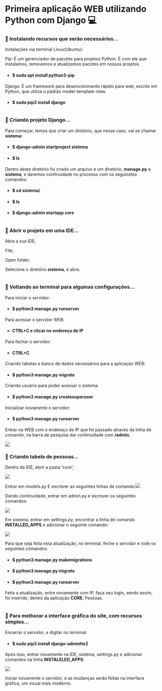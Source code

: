 # Primeira aplicação WEB utilizando Python com Django :computer:



### :large_blue_circle: Instalando recursos que serão necessários...

Instalações via terminal Linux(Ubuntu):

Pip: É um gerenciador de pacotes para projetos Python. É com ele que instalamos, removemos e atualizamos pacotes em nossos projetos.

- #### $ sudo apt install python3-pip

Django: É um framework para desenvolvimento rápido para web, escrito em Python, que utiliza o padrão model-template-view.

- #### $ sudo pip3 install django

#

### :large_blue_circle: Criando projeto Django...

Para começar, temos que criar um diretório, que nesse caso, vai se chamar **sistema**:

- #### $ django-admin startproject sistema

- #### $ ls

Dentro deste diretório foi criado um arquivo e um diretório,  **manage.py** e **sistema**, e daremos continuidade no processo com os seguinstes comandos:

- #### $ cd sistema/

- #### $ ls

- #### $ django-admin startapp core

#

### :large_blue_circle: Abrir o projeto em uma IDE...

Abra a sua IDE;

File;

Open folder;

Selecione o diretório **sistema**, e abra.

#

### :large_blue_circle: Voltando ao terminal para algumas configurações...

Para iniciar o servidor:

- #### $ python3 manage.py runserver	

Para acessar o servidor WEB:

- #### CTRL+C e clicar no endereço de IP

Para fechar o servidor:

- #### CTRL+C

Criando tabelas e banco de dados necessários para a aplicação WEB:

- #### $ python3 manage.py  migrate

Criando usuário para poder acessar o sistema:

- #### $ python3 manage.py createsuperuser

Inicializar novamente o servidor:

- #### $ python3 manage.py runserver

Entrar na WEB com o endereço de IP que foi passado através da linha de comando, na barra de pesquisa dar continuidade com **/admin**;

![](https://lh3.googleusercontent.com/5sODyT6EfSCjcKzu7vH2bUHeJynlHRlFacLMdBYeXBGeJHotEzta8bCLCUrQ5-8yIuvjkRzwq35naj_C6F6JCiEog_E32SeD96JX_y_0b-f3fEyX9d-uKlsgmKjGxUcu9TXoUb1a52xnXeNdBCkYiOFYAXj_SnzmCPjdlI7NnfwBdM9lkdgUOa804NPCAlnFLCTYLBNja0xclb1Fjpb-Y6pnpwvvb1AKjuqcl-mqpYqN4kcFvy_eZA_FN7oF8xNlqSIuuSacdcx27xm9CCv_lmLZJV1MGveZNvVLLD9YenjgnN0he75ycIr4gNCESXR37qBv8vT9HlK9yfORNmmeo3OdxDOsw6IJGI16vdawDVCsim7wpC0XqzVA4-YP4yjM56u8WhPd37x2l6rp7DmpuECHXSN3zkwxaRDJU0A3epcNpkq4QgTv_Dg5kOrtzltxKD3SYszPF0nDQJd864Ov7i6DO87RHH88n_JvndNnmlt9yx21H8HcIjHB0PuwKX4eI0-DDjfLLd-CyS6M4GKNyKfCBKRyjj0HlPYOvB9Q_mrolg-mNukaT4km5YvniiwHDVqcdcPwm-WE7EyARwKVzkakj1trV_mKcMkhV-ddh-Uo94isms_gupL7HhTOB1lSuTwk4D5iJxmD2hShseZXja7WU8eFXCLlUwFGlARLc-xOJnWzV646mYs5xM04nEbobUbdLssWc8gEndCMia4-ZEBH7giTqTifJDUBsC1jWQd1Qpmy1aT1tEys2i0tmBj5J0ZY4oAckhO6mv4DzEozbmg2Nba_w2xjT-vN=w1108-h66-no?authuser=0)

### :large_blue_circle: Criando tabela de pessoas...

Dentro da IDE, abrir a pasta 'core';

![](https://lh3.googleusercontent.com/YUNyHcz-WH3-Gqus6SUYw9-ZM6XwPoSwh1sGsSuhFGXaG8syPMOzPLAC0TvL5HRsifKk9GOb_1uDGy3OqfvQFOaldxc81sDM1gCpQjE1ujEsOjk796sFHLaUVJsVTyAZ6b_LJlfgoYHs-IJkHA0lgok1KlA4V46jXUdcnrIp0vCmpxohfAoISkvg-wTC-qklkXgoqj7rs-BJqBFkcG8T8xfFm0X3LZxg3AOOxUxKzS2guu53mvFAFQyhDA7Uj5sMnBwgDY4A2oQIeBn7YGx9yXX_tHfB8WNUnBSTA1fP_zoE_4Tqpdc0VUuOwq9-4vH6OTWiyAZBOoe0ZxPNmzKMEAcC2LD_eTbD0Sf2nv9plZwi8-NrL9g6UReKEx31U93MONuXK--fqXuFxqk5lwx1-k7vuTMUWkWU7_X0V3f1DOhCv4w9tZqAdP2lX4Y5r5C_klEsChNSORNEukb2Icqy7zrlPjYLflwexu7DXY_FTQ88F8RQvdoTTJpxbBH2A4tqDlM2IA7yPQaxoOAl2EesgTJ3WdfEev7lYrEOk3r9NC-Xnh-TDAzcAivWeO2meE0la1yZoDbtHMcbf2BD4q5EtUcFIiwbIhNTCKHYLMK3uXZFhquuNX5SuTiXGdbGxhTdC5Xtp_7oGFxkjGDoxLJPePL9Zx1VioDhxILfCUQWMvhtoUxbs8slS0XDrmEqLtidhyg620z9xbtGUGUuJfjTS2P_mxIVy3VWf45UF16AXFu--IlSyOw6qderA9Mltmbty-8ljVJgHYN5i0DV7tDwL7d6piHd9V6GOyZW=w257-h294-no?authuser=0)

Entrar em models.py
E escrever as seguintes linhas de comando:![](https://lh3.googleusercontent.com/nsO4kCxSr0YlU15-77GUdnEktH5M5q5yg2_joe2tc5xk6Tj8bjOSo0jVe-84GGgeD3cvi2Ob117qySGcErIV9Ov1qpAoQk4Vu6YMgCEUewBDUnHsg6XvV5lAqvjKsBhZPkcZI1z9jlXQjB_OcT2KbXboc8L9z8r6B02Z6rtn-6GTXf6LSM9hAXIMVEpyUTsDqBRmcK8eY22gBDGTvY419mydIUvk-PBtnXJmeS25CZI_0w8F5dwHd1Rozc9tPWTaPaO7yj5J19wDwSjiig6_67QKwWghkuAoPXD6AfUOFGpKeVLWt9dfQsH8xSvG7MU-2W1ilq1wHrK2O7BqxsU-iA_TWwkvCrCpYFj7j5Smr3wtPN1d-ZrInqqMEGluXObKQWkQr5ThAYsXKHTi2mTpQtKPQMq74MThQnv0f50hF2E8p9_nkF77c-IIfPc5iJ5DlsPCr4-v4U3DTizNfLDRrW80X004mAHBwdUSkjW9_FETmVGrWD0nxhyYCZc24qusB-4aAl2sygFMQHh4Cn-xOMjpE9qt8dShdEgKt5-NqlnG5LwPXjiQ3Z3ZPH6JCSVgqOkIkO_3NyYsW4pf-ltgBJVAcchaa5-Te_y5whUGZxKZ3bYxzuX7Z7ctGA-GYTqbR1hOXWGWhXW_bcMAs9yTtZB5Wghk3VvIFcLIXcbptmb8ow4iuE7iiipXYxTFIyPwiOdMVvf2NcmFtf-1YDgYgF6d01FeZg2h8E7iYi3f0vQdxYPu_FT17M6tF_jdMj3g208s4ZKp4f78MzgClvyi2A1eUFKC4uUjiVr4=w1002-h296-no?authuser=0)


Dando continuidade, entrar em admin.py e escrever os seguintes comandos:

![](https://lh3.googleusercontent.com/aJ2jja6BtHHLkF5Q6FKMrewZHkhnUbVK1dJf3z2hVqiN03zzjyjfJCD5T2iPZHFMsppobJY_RknegKkpQdJTMNt6pGRIKa2AYR7IriG9cyBtiGOon9-ftyGxFAELhFWS0evkbG2bu9r3YSkQRv-7rD6aaydxDMwHyaLXgbNJut9ma1WTmWv1_UU9_sP4Q02kD1fhVxF4DtAGCf_C_4Vi1jTClzrz0tstSQIHeOnvQ1FsxUwHjumXj02DCjUo5LUKW9g9LywuDPMyYkQEmzFlYcNtaXR7xROmiTfZJjtHFTvX35B89OoLktfV97PtnXE24rWE1nYDgFWXXbrRepGRefmDSnYyZxgPiEk6Z0atvPUePUTL-72dZdFxWTTLK_g-_1AI2Rg3kWbqZcWfiivNhjFej5mySGDYjG1PHbvsR6aEElSZC59iymM8ohDQemNSIkFEK9QiLa3KKaCtuus-jrdgRYHcMIbCebYy4LsIeaflJqOLI0ZNGjJluGlIan0RNDISFFCFF6MY-kAoqP7QMdns8f-tcx_K1cZo5g2wu_zp82gLJuEOokA4e86fZaQWYqvaDP9R7nwATQ-GZUl00cFKcpeeYhetGAJV8rDB2GrqZRZqaw6XbPlAf2b7Jiw3XPlTF0o5QjMgYzRvW_CNQkrP_7usHTkbte-l5s6DYChLvMQ2tyQ-DZkVoXuWYdjiDnOwy5AkkW7sP5hOlWYQupgZNzEZRKUOevHjm_r6MO-78cu6JJJhtVsiwAyaZEW4mChpOXD5bK9KOWsYAN8Kjfxzahj_FxmQ86ao=w1315-h299-no?authuser=0)


Em sistema, entrar em settings.py, encontrar a linha de comando **INSTALLED_APPS** e adicionar o seguinte comando:

![](https://lh3.googleusercontent.com/_4GK1IxJCuv5xWB3l-RnoycE5m07T29eICrKF6Wsi5_-qwdTmTvkZKeccE90ciPbC_GSMMLaCDLQiJoKfsW_btpsSw8v6U3wyYmiEoKf3bJaukFm0JtiEhE7b1llmrtA5S9hLxRDzfadDcKxFCj5qQqKXWMqwtqZmRgXUKTlgGp4bMqedAPC7odlU7XD89atOUVclzvuXiBWW4srV9FYuNxl3-ebSI2jt5h2GaiK8XL_HstBGngok5VKOVipJArTPKlwaZ6pDWt-7jzgTgzJZAiUBNE-OCiviNF_otfqPf26RWkPe55U0vutBbPM8X3EuGJ2WhXeoRCCCUJD2R-juRw7ZAloGGo_Cz4xHS015gmhIFs27kFKgnxXkrVrS-LaS6kGcEXXJmni4DSi06d88bgtFCRrZMtCdSY7ivEnL7KmJ23spPmlXAFiV7j69YMpckiqAq5HwGidWv6OHS2NPxQ8L5ieAtYvAee9svq6-mAoJkFjsYj7ydU-ftaltiObCmVOsD3bmLTyxpavJa2c77Zz0c88_avQtKGiASCrqnm7FizfeQvOiOrLPpso3d-K5zDelmpVLHwL03WAVwSWTtgZxUoS-Qvz8kw98SSSY8fQ8dcpUUlPSDVCIH10qVbQHFZ_7_F3b0slX2dfrvJySJmLXmiNziHKp9Z71AyT4i6zDbkuwEO7VnxSM883DSv0AT6YP5tsXfQ0FkowzmoSxuneirpVOSIotAyx_hPwEIhr-vk568lFAVMGdF5WTzvKAF8fMjYB2ht9ZJn_YBUc1FXI-fDrP_K8KUn4=w1269-h249-no?authuser=0)

Para que seja feita esta atualização, no terminal, feche o servidor e rode os seguintes comandos:

- #### $ python3 manage.py makemigrations

- #### $ python3 manage.py migrate

- #### $ python3 manage.py runserver

Feita a atualização, entre novamente com IP, faça seu login,  sendo assim, foi inserido, dentro da aplicação **CORE**, Pessoas.

#

### :large_blue_circle: Para melhorar a interface gráfica do site, com recursos simples...

Encerrar o servidor, e digitar no terminal:

- #### $ sudo pip3 install django-adminlte2

Após isso, entrar novamente na IDE, sistema, settings.py e adicionar comandos na linha **INSTALELED_APPS**:

![](https://lh3.googleusercontent.com/zBjpyLyE5MbmGtdVGDpt-T9Hq5MBkIxo64WIAKlBF4eDqNDg5sbGYkzzGM4tMt9OqYnzTL6Z-GaGyWyi1W4IiMY-ZcAoMUCJknduFbLcPaCPo4d2d9tGqoIUUm4v3lVIg1qwBWYWydYqAB7fs4__TCJYZfvIwT1L2KXZEaD3xLYRBfFlC22Yi7jgsuUGlh_a3h8YrrKOIQ_4jalbtpgwwLs3hLftrzq6Bc46MK5tpFPn481lixrOBuGHrAazLsRANGM5MVEubA1Lu7_Ze3BrNJUnof5M0nQyVLskputOFMu7kwR2Qasnt6WYh00VscltrmPlSb7B_KU0cr5DX1podzzXuk3yVw8d-YlGJatCWBANltDtbcgFSzabaJO9l21yYw3GLYbiYKyQlqL4WooNTOWG6e6NjqHzFJbfMqQYxbsx7aaW8UOTlb1RlN-i8pxgk9OL2Sa_VJX9uo93b7OxDAjXFpAumvNWUNgu3rJtGoGVj4fa4E1d1OYmodrnzrJV0SczzFxjQOeetxrQ8SAloLc0AUqs04BGt2SMQtIQ5UDZTWWsTOYKYEVjWpWdu39g6jbqfph-RLQ0rzg--eUx5HvZy9F1X_z80KUJjvyl1Q_exS7kS_B5BO-sg6fB8YqJ1Qe2pl_PMZeNX-zjPAckN-WKm4shTS6HVTZ3hpci4OM_ONtnrgma9J366Yhjv0nBQHFJQqpdKV15apbLuTdEOoNSgwt5K_4kH4w7D-O_ZS4diUF8Zlbhb8StFe-OLHPlJNv2SJvGeVCOF4mVu4qcU2aXr1qQzUpezwGc=w1123-h310-no?authuser=0)



Iniciar novamente o servidor, e as mudanças serão feitas na interface gráfica, um visual mais moderno.